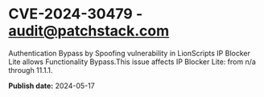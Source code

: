 # CVE-2024-30479 - audit@patchstack.com

Authentication Bypass by Spoofing vulnerability in LionScripts IP Blocker Lite allows Functionality Bypass.This issue affects IP Blocker Lite: from n/a through 11.1.1.

**Publish date:** 2024-05-17
